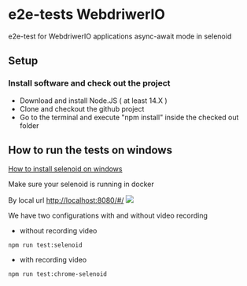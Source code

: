 # e2e-tests WebdriwerIO

e2e-test for WebdriwerIO applications async-await mode in selenoid
## Setup

### Install software and check out the project

- Download and install Node.JS ( at least 14.X )
- Clone and checkout the github project
- Go to the terminal and execute "npm install" inside the checked out folder

## How to run the tests on windows


[How to install selenoid on windows](help/)

Make sure your selenoid is running in docker

By local url <http://localhost:8080/#/>
![](https://i.imgur.com/TXP9fi3.png)

We have two configurations with and without video recording

- without recording video
```Console
npm run test:selenoid
```
- with recording video
```Console
npm run test:chrome-selenoid
```